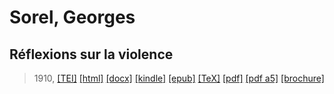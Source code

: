 # Sorel, Georges
## Réflexions sur la violence

> 1910,  <a title="Source XML/TEI" class="mime48 tei" href="https://hurlus.github.io/tei/sorel1908_violence.xml">[TEI]</a>  <a title="HTML une page" class="mime48 html" href="https://hurlus.github.io/sorel1908_violence/sorel1908_violence.html">[html]</a>  <a title="Bureautique (LibreOffice, MS.Word)" class="mime48 docx" href="https://hurlus.github.io/sorel1908_violence/sorel1908_violence.docx">[docx]</a>  <a title="Amazon.kindle" class="mime48 mobi" href="https://hurlus.github.io/sorel1908_violence/sorel1908_violence.mobi">[kindle]</a>  <a title="EPUB, pour liseuses et téléphones" class="mime48 epub" href="https://hurlus.github.io/sorel1908_violence/sorel1908_violence.epub">[epub]</a>  <a title="LaTeX" class="mime48 tex" href="https://hurlus.github.io/sorel1908_violence/sorel1908_violence.tex">[TeX]</a>  <a title="PDF à imprimer, A4 2 colonnes" class="mime48 pdf" href="https://hurlus.github.io/sorel1908_violence/sorel1908_violence.pdf">[pdf]</a>  <a title="PDF à lire, A5 une colonne" class="mime48 a5" href="https://hurlus.github.io/sorel1908_violence/sorel1908_violence_a5.pdf">[pdf a5]</a>  <a title="Brochure à agrafer, pdf imposé pour imprimante recto/verso" class="mime48 brochure" href="https://hurlus.github.io/sorel1908_violence/sorel1908_violence_brochure.pdf">[brochure]</a> 
